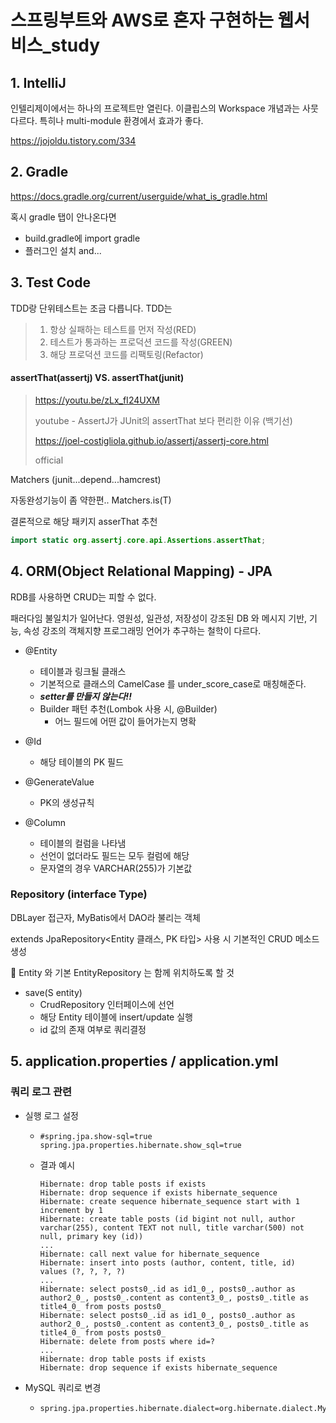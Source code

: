 # 스프링부트와 AWS로 혼자 구현하는 웹서비스_study



## 1. IntelliJ

인텔리제이에서는 하나의 프로젝트만 열린다. 이클립스의 Workspace 개념과는 사뭇 다르다. 특히나 multi-module 환경에서 효과가 좋다.

https://jojoldu.tistory.com/334



## 2. Gradle

https://docs.gradle.org/current/userguide/what_is_gradle.html

혹시 gradle 탭이 안나온다면

* build.gradle에 import gradle
* 플러그인 설치 and...



## 3. Test Code

TDD랑 단위테스트는 조금 다릅니다. TDD는

> 1. 항상 실패하는 테스트를 먼저 작성(RED)
> 2. 테스트가 통과하는 프로덕션 코드를 작성(GREEN)
> 3. 해당 프로덕션 코드를 리팩토링(Refactor)



#### assertThat(assertj) VS. assertThat(junit) 

> https://youtu.be/zLx_fI24UXM
>
> youtube - AssertJ가 JUnit의 assertThat 보다 편리한 이유 (백기선)
>
>
> https://joel-costigliola.github.io/assertj/assertj-core.html
>
> official

Matchers (junit...depend...hamcrest)

자동완성기능이 좀 약한편.. Matchers.is(T)

결론적으로 해당 패키지 asserThat 추천

```java
import static org.assertj.core.api.Assertions.assertThat;
```



## 4. ORM(Object Relational Mapping) - JPA

RDB를 사용하면 CRUD는 피할 수 없다.

패러다임 불일치가 일어난다. 영원성, 일관성, 저장성이 강조된 DB 와 메시지 기반, 기능, 속성 강조의 객체지향 프로그래밍 언어가 추구하는 철학이 다르다.



* @Entity

  + 테이블과 링크될 클래스
  + 기본적으로 클래스의 CamelCase 를 under_score_case로 매칭해준다.
  + ***setter를 만들지 않는다!!***
  + Builder 패턴 추천(Lombok 사용 시, @Builder)
    - 어느 필드에 어떤 값이 들어가는지 명확

* @Id

  + 해당 테이블의 PK 필드

* @GenerateValue

  + PK의 생성규칙

* @Column

  + 테이블의 컬럼을 나타냄
  + 선언이 없더라도 필드는 모두 컬럼에 해당
  + 문자열의 경우 VARCHAR(255)가 기본값

  
  
  

### Repository (interface Type)

DBLayer 접근자, MyBatis에서 DAO라 불리는 객체

extends JpaRepository<Entity 클래스, PK 타입> 사용 시 기본적인 CRUD 메소드 생성

🚨 Entity 와 기본 EntityRepository 는 함께 위치하도록 할 것



* save(S entity) 
  + CrudRepository 인터페이스에 선언
  + 해당 Entity 테이블에 insert/update 실행
  + id 값의 존재 여부로 쿼리결정



## 5. application.properties / application.yml



### 쿼리 로그 관련

* 실행 로그 설정

  +  ```properties
     #spring.jpa.show-sql=true
     spring.jpa.properties.hibernate.show_sql=true
     ```

  + 결과 예시

    ```
    Hibernate: drop table posts if exists
    Hibernate: drop sequence if exists hibernate_sequence
    Hibernate: create sequence hibernate_sequence start with 1 increment by 1
    Hibernate: create table posts (id bigint not null, author varchar(255), content TEXT not null, title varchar(500) not null, primary key (id))
    ...
    Hibernate: call next value for hibernate_sequence
    Hibernate: insert into posts (author, content, title, id) values (?, ?, ?, ?)
    ...
    Hibernate: select posts0_.id as id1_0_, posts0_.author as author2_0_, posts0_.content as content3_0_, posts0_.title as title4_0_ from posts posts0_
    Hibernate: select posts0_.id as id1_0_, posts0_.author as author2_0_, posts0_.content as content3_0_, posts0_.title as title4_0_ from posts posts0_
    Hibernate: delete from posts where id=?
    ...
    Hibernate: drop table posts if exists
    Hibernate: drop sequence if exists hibernate_sequence
    ```

* MySQL 쿼리로 변경

  + ```properties
    spring.jpa.properties.hibernate.dialect=org.hibernate.dialect.MySQL5InnoDBDialect
    ```

    











